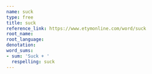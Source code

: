 ```yaml
---
name: suck
type: free
title: suck
reference_link: https://www.etymonline.com/word/suck
root_name: 
root_language: 
denotation: 
word_sums:
- sum: 'Suck + '
  respelling: suck
---
```

